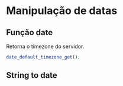 # Manipulação de datas

## Função date
Retorna o timezone do servidor.
```php
date_default_timezone_get();
```

## String to date
```php

```
<!--stackedit_data:
eyJoaXN0b3J5IjpbNTQ1NDg2ODg4XX0=
-->